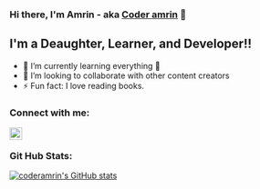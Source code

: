 ### Hi there, I'm Amrin - aka [Coder amrin][youtube] 👋

## I'm a Deaughter, Learner, and Developer!!

- 🌱 I’m currently learning everything 🤣
- 👯 I’m looking to collaborate with other content creators
- ⚡ Fun fact: I love reading books. 


### Connect with me:

[<img align="left" alt="coder amrin | YouTube" width="22px" src="https://cdn.jsdelivr.net/npm/simple-icons@v3/icons/youtube.svg" />][youtube] 

<br>

### Git Hub Stats:

[![coderamrin's GitHub stats](https://github-readme-stats.vercel.app/api?username=coderamrin&show_icons=true&theme=prussian)](https://github.com/coderamrin/github-readme-stats)



[youtube]: https://www.youtube.com/channel/UCiHUi4wJ6rkPSQ5n4bxKU1A
